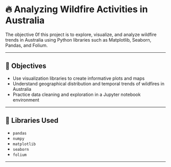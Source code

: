 # 🔥 Analyzing Wildfire Activities in Australia

The objective 0f this project is to explore, visualize, and analyze wildfire trends in Australia using Python libraries such as Matplotlib, Seaborn, Pandas, and Folium.

---

## 📌 Objectives

- Use visualization libraries to create informative plots and maps
- Understand geographical distribution and temporal trends of wildfires in Australia
- Practice data cleaning and exploration in a Jupyter notebook environment

---

## 🧰 Libraries Used

- `pandas`
- `numpy`
- `matplotlib`
- `seaborn`
- `folium`

---
